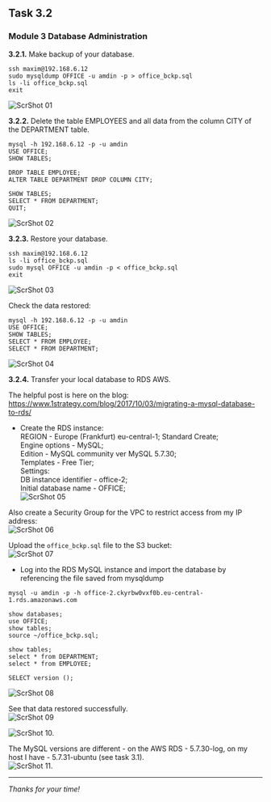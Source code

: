 ## Task 3.2
### Module 3 Database Administration

**3.2.1.** Make backup of your database.  
```
ssh maxim@192.168.6.12
sudo mysqldump OFFICE -u amdin -p > office_bckp.sql
ls -li office_bckp.sql
exit
```
![ScrShot 01](scr/01.png "ScrShot 01")  

**3.2.2.** Delete the table EMPLOYEES and all data from the column CITY of the DEPARTMENT table.  
```
mysql -h 192.168.6.12 -p -u amdin
USE OFFICE;
SHOW TABLES;

DROP TABLE EMPLOYEE;
ALTER TABLE DEPARTMENT DROP COLUMN CITY;

SHOW TABLES;
SELECT * FROM DEPARTMENT;
QUIT;
```
![ScrShot 02](scr/02.png "ScrShot 02")  

**3.2.3.** Restore your database.  
```
ssh maxim@192.168.6.12
ls -li office_bckp.sql
sudo mysql OFFICE -u amdin -p < office_bckp.sql
exit
```
![ScrShot 03](scr/03.png "ScrShot 03")  

Check the data restored:  
```
mysql -h 192.168.6.12 -p -u amdin
USE OFFICE;
SHOW TABLES;
SELECT * FROM EMPLOYEE;
SELECT * FROM DEPARTMENT;
```
![ScrShot 04](scr/04.png "ScrShot 04")  

**3.2.4.** Transfer your local database to RDS AWS.  

The helpful post is here on the blog:  
https://www.1strategy.com/blog/2017/10/03/migrating-a-mysql-database-to-rds/

- Create the RDS instance:  
REGION - Europe (Frankfurt) eu-central-1;
Standard Create;  
Engine options - MySQL;  
Edition - MySQL community ver MySQL 5.7.30;  
Templates - Free Tier;  
Settings:  
DB instance identifier - office-2;  
Initial database name - OFFICE;  
![ScrShot 05](scr/05.png "ScrShot 05")  

Also create a Security Group for the VPC to restrict access from my IP address:  
![ScrShot 06](scr/06.png "ScrShot 06")  

Upload the `office_bckp.sql` file to the S3 bucket:  
![ScrShot 07](scr/07.png "ScrShot 07")  

- Log into the RDS MySQL instance and import the database by referencing the file saved from mysqldump  
```
mysql -u amdin -p -h office-2.ckyrbw0vxf0b.eu-central-1.rds.amazonaws.com  

show databases;
use OFFICE;
show tables;
source ~/office_bckp.sql;

show tables;
select * from DEPARTMENT;
select * from EMPLOYEE;

SELECT version ();
```
![ScrShot 08](scr/08.png "ScrShot 08")  

See that data restored successfully.  
![ScrShot 09](scr/09.png "ScrShot 09")  

![ScrShot 10.](scr/10.png "ScrShot 10")  

The MySQL versions are different - on the AWS RDS - 5.7.30-log, on my host I have - 5.7.31-ubuntu (see task 3.1).  
![ScrShot 11.](scr/11.png "ScrShot 11")  
___
 
_Thanks for your time!_  
 
